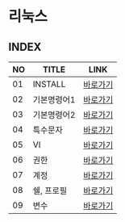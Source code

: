 # 리눅스
INDEX
---
|NO|TITLE|LINK|
|-|-|-|
|01|INSTALL|[바로가기](./01)|
|02|기본명령어1|[바로가기](./02)|
|03|기본명령어2|[바로가기](./03)|
|04|특수문자|[바로가기](./04)|
|05|VI|[바로가기](./05)|
|06|권한|[바로가기](./06)|
|07|계정|[바로가기](./07)|
|08|쉘, 프로필|[바로가기](./08)|
|09|변수|[바로가기](./09)|
